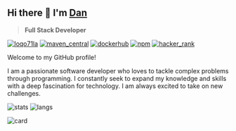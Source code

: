 ## Hi there 👋 I'm [Dan](https://loqo71la.dev)
>**Full Stack Developer**

[![loqo71la](https://img.shields.io/badge/loqo71la-4E69C8?labelColor=4E69C8&logo=Firefox)](https://loqo71la.dev)
[![maven_central](https://img.shields.io/badge/Maven_Central-EC4A3F?style=flat-square&logo=apachemaven&logoColor=white)](https://central.sonatype.com/namespace/dev.loqo71la)
[![dockerhub](https://img.shields.io/badge/DockerHub-46a2f1?style=flat-square&logo=docker&logoColor=white)](https://hub.docker.com/u/loqo71la)
[![npm](https://img.shields.io/badge/npm-CC2927?style=flat-square&logo=npm&logoColor=white)](https://www.npmjs.com/~loqo71la)
[![hacker_rank](https://img.shields.io/badge/HackerRank-43853d?style=flat-square&logo=hackerrank&logoColor=white)](https://www.hackerrank.com/loqo71la)

Welcome to my GitHub profile!

I am a passionate software developer who loves to tackle complex problems through programming. I constantly seek to expand my knowledge and skills with a deep fascination for technology. I am always excited to take on new challenges.

![stats](https://github-readme-stats.vercel.app/api?username=loqo71la&show_icons=true&count_private=true)
![langs](https://github-readme-stats.vercel.app/api/top-langs/?username=loqo71la&layout=compact)

![card](https://github-profile-summary-cards.vercel.app/api/cards/profile-details?username=loqo71la&theme=github)
